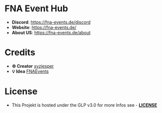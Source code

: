 # FNA Event Hub

- **Discord**: https://fna-events.de/discord
- **Website**: https://fna-events.de/
- **About US**: https://fna-events.de/about


# Credits

- **⚙ Creator** [xyzjesper](https://xyzjesper.dev)
- **💡 Idea**    [FNAEvents](https://fna-events.de)


# License

- This Projekt is hosted under the GLP v3.0 for more Infos see - **[LICENSE](https://github.com/xyzjesper/FNAEventHub?tab=GPL-3.0-1-ov-file)**
 
